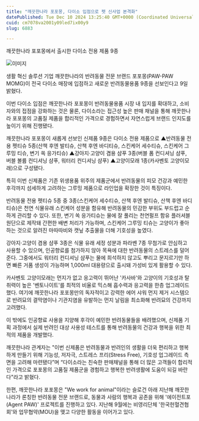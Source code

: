 ```yaml
---
title: "깨끗한나라 포포몽, 다이소 입점으로 펫 신사업 본격화"
datePublished: Tue Dec 10 2024 13:25:40 GMT+0000 (Coordinated Universal Time)
cuid: cm7078va2001y09led7ix00y9
slug: 6883

---
```



깨끗한나라 포포몽에서 출시한 다이소 전용 제품 9종

![이미지](https://cdn.hashnode.com/res/hashnode/image/upload/v1739261255578/a99f35f4-9af0-46e0-a982-a64f38616221.jpeg)

생활 혁신 솔루션 기업 깨끗한나라의 반려동물 전문 브랜드 포포몽(PAW-PAW MOMG)이 전국 다이소 매장에 입점하고 새로운 반려동물용품 9종을 선보인다고 9일 밝혔다.

이번 다이소 입점은 깨끗한나라 포포몽이 반려동물용품 시장 내 입지를 확대하고, 소비자와의 접점을 강화하는 것은 물론, 다이소라는 접근성 높은 판매 채널을 통해 깨끗한나라 포포몽의 고품질 제품을 합리적인 가격으로 경험하면서 자연스럽게 브랜드 인지도를 높이기 위해 진행됐다.

깨끗한나라 포포몽이 새롭게 선보인 신제품 9종은 다이소 전용 제품으로 ▲반려동물 전용 펫티슈 5종(산책 후엔 발티슈, 산책 후엔 바디티슈, 스킨케어 세수티슈, 스킨케어 그루밍 티슈, 변기 쏙 응가티슈) ▲강아지·고양이 겸용 샴푸 3종(버블 폼 컨디셔닝 샴푸, 버블 볼륨 컨디셔닝 샴푸, 워터리 컨디셔닝 샴푸) ▲고양이모래 1종(카사벤토 고양이모래)으로 구성됐다.

특히 이번 신제품은 기존 위생용품 위주의 제품군에서 반려동물의 피모 건강과 예민한 후각까지 섬세하게 고려하는 그루밍 제품으로 라인업을 확장한 것이 특징이다.

반려동물 전용 펫티슈 5종 중 3종(스킨케어 세수티슈, 산책 후엔 발티슈, 산책 후엔 바디티슈)은 천연 식물유래 스킨케어 성분을 함유해 반려동물의 민감한 부위도 부드럽고 순하게 관리할 수 있다. 또한, 변기 쏙 응가티슈는 물에 잘 풀리는 천연펄프 함유 플러셔블 원단으로 제작돼 간편한 배변 처리가 가능하며, 스킨케어 그루밍 티슈는 고양이가 좋아하는 것으로 알려진 마따따비와 캣닢 추출물을 더해 기호성을 높였다.

강아지·고양이 겸용 샴푸 3종은 식물 유래 세정 성분과 파라벤 7종 무첨가로 안심하고 사용할 수 있으며, 인공향료를 첨가하지 않아 목욕에 대한 반려동물의 스트레스를 덜어준다. 그중에서도 워터리 컨디셔닝 샴푸는 물에 희석하지 않고도 뿌리고 문지르기만 하면 빠른 거품 생성이 가능하며 1,000ml 대용량으로 출시돼 가성비 있게 활용할 수 있다.

카사벤토 고양이모래는 먼지가 없고 응고력이 뛰어난 '카사바'와 고양이의 기호성과 탈취력이 높은 '벤토나이트'를 최적의 비율로 믹스해 흡수력과 응고력을 한층 업그레이드했다. 여기에 깨끗한나라 포포몽만의 독자적이고 강력한 에어 샤워 먼지 제거 시스템으로 반려묘의 결막염이나 기관지염을 유발하는 먼지 날림을 최소화해 반려묘의 건강까지 고려했다.

이 밖에도 인공향료 사용을 지양해 후각이 예민한 반려동물들을 배려했으며, 신제품 기획 과정에서 실제 반려인 대상 사용성 테스트를 통해 반려동물의 건강과 행복을 위한 최적의 제품을 개발했다.

깨끗한나라 관계자는 "이번 신제품은 반려동물과 반려인의 생활을 더욱 편리하고 행복하게 만들기 위해 기능성, 저자극, 스트레스 프리(Stress Free), 기호성 업그레이드 측면을 고려해 마련됐다”며 “다이소라는 친숙한 판매채널을 통해 더 많은 고객들이 합리적인 가격으로 포포몽의 고품질 제품군을 경험하고 행복한 반려생활에 도움이 되길 바란다"라고 밝혔다.

한편, 깨끗한나라 포포몽은 "We work for animal"이라는 슬로건 아래 지난해 깨끗한나라가 론칭한 반려동물 전문 브랜드로, 동물과 사람의 행복과 공존을 위해 '에이전트포(Agent PAW)' 프로젝트를 진행하고 있다. 지난해 9월에는 비영리단체 '한국헌혈견협회'와 업무협약(MOU)을 맺고 다양한 활동을 이어가고 있다.
